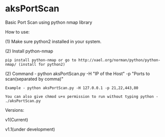 # aksPortScan
Basic Port Scan using python nmap library

How to use:

(1) Make sure python2 installed in your system.

(2) Install python-nmap

    pip install python-nmap or go to http://xael.org/norman/python/python-nmap/ (install for python2)

(2) Command -  python aksPortScan.py -H "IP of the Host" -p "Ports to scan(separated by comma)"

    Example - python aksPortScan.py -H 127.0.0.1 -p 21,22,443,80
    
    You can also give chmod u+x permission to run without typing python - ./aksPortScan.py
    
Versions:

v1(Current)

v1.1(under development)    
